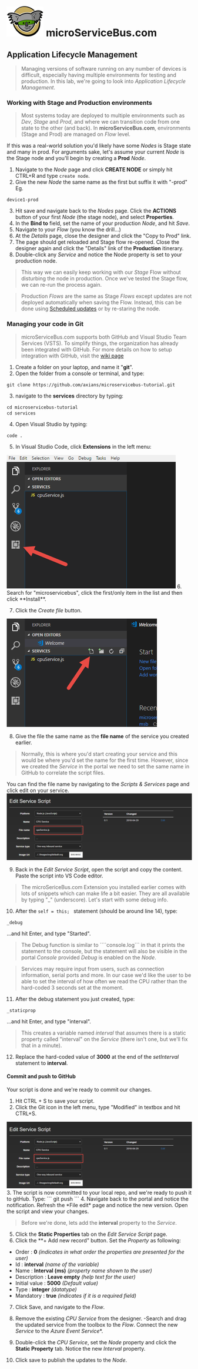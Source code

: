 # <img src="./img/msb-logo.png" alt="Node.js" /> microServiceBus.com 

## Application Lifecycle Management
>Managing versions of software running on any number of devices is difficult, especially having multiple environments for testing and production. In this lab, we're going to look into *Application Lifecycle Management*.


### Working with Stage and Production environments
>Most systems today are deployed to multiple environments such as *Dev*, *Stage* and *Prod*, and where we can transition code from one state to the other (and back). In **microServiceBus.com**, environments (Stage and Prod) are managed on *Flow* level. 

If this was a real-world solution you'd likely have some *Nodes* is Stage state and many in prod. For arguments sake, let's assume your current *Node* is the Stage node and you'll begin by creating a **Prod** *Node*.

1. Navigate to the *Node* page and click **CREATE NODE** or simply hit CTRL+R and type ```create node```.
2. Give the new *Node* the same name as the first but suffix it with "-prod" Eg.
```
device1-prod
```
3. Hit save and navigate back to the *Nodes* page. Click the **ACTIONS** button of your first *Node* (the stage node), and select **Properties**.
4. In the **Bind to** field, set the name of your production *Node*, and hit *Save*.
5. Navigate to your *Flow* (you know the drill...)
6. At the *Details* page, close the designer and click the "Copy to Prod" link.
7. The page should get reloaded and Stage flow re-opened. Close the designer again and click the "Details" link of the **Production** itinerary.
8. Double-click any *Service* and notice the Node property is set to your production node.
>This way we can easily keep working with our *Stage* Flow without disturbing the node in production. Once we've tested the Stage flow, we can re-run the process again.

>Production *Flows* are the same as Stage *Flows* except updates are not deployed automatically  when saving the Flow. Instead, this can be done using [Scheduled updates](https://microservicebus.com/ScheduleMaintenance) or by re-staring the node.

### Managing your code in Git
>microServiceBus.com supports both GitHub and Visual Studio Team Services (VSTS). To simplify things, the organization has already been integrated with GitHub. For more details on how to setup integration with GitHub, visit the [wiki page](https://microservicebus.com/Wiki/View/1046)

1. Create a folder on your laptop, and name it "**git**".
2. Open the folder from a console or terminal, and type:
```
git clone https://github.com/axians/microservicebus-tutorial.git
```
3. navigate to the **services** directory by typing:
```
cd microservicebus-tutorial
cd services
```
4. Open Visual Studio by typing:
```
code .
```
5. In Visual Studio Code, click **Extensions** in the left menu:
<img src="./img/alm1.png" alt="vscode" />
6. Search for "microservicebus", click the first/only item in the list and then click **Install**.

7. Click the *Create file* button.
<img src="./img/alm2.png" alt="vscode" />

8. Give the file the same name as the **file name** of the service you created earlier.
>Normally, this is where you'd start creating your service and this would be where you'd set the name for the first time. However, since we created the *Service* in the portal we need to set the same name in GitHub to correlate the script files.

You can find the file name by navigating to the *Scripts & Services* page and click edit on your service.
<img src="./img/alm3.png" alt="vscode" />

9. Back in the *Edit Service Script*, open the script and copy the content. Paste the script into VS Code editor.

>The microSericeBus.com Extension you installed earlier comes with lots of snippets which can make life a bit easier. They are all available by typing "_" (underscore). Let's start with some debug info.

10. After the ```self = this; ``` statement (should be around line 14), type:
```
_debug
```
...and hit Enter, and type "Started".
>The Debug function is similar to ````console.log``` in that it prints the statement to the console, but the statement will also be visible in the portal *Console* provided *Debug* is enabled on the *Node*.

>Services may require input from users, such as connection information, serial ports and more. In our case we'd like the user to be able to set the interval of how often we read the CPU rather than the hard-coded 3 seconds set at the moment.

11. After the debug statement you just created, type:
```
_staticprop
```
...and hit Enter, and type "interval".

>This creates a variable named *interval* that assumes there is a static property called "interval" on the *Service* (there isn't one, but we'll fix that in a minute).

12. Replace the hard-coded value of **3000** at the end of the *setInterval* statement to **interval**.

#### Commit and push to GitHub
Your script is done and we're ready to commit our changes.  

1. Hit CTRL + S to save your script.
2. Click the Git icon in the left menu, type "Modified" in textbox and hit CTRL+S.
<img src="./img/alm3.png" alt="vscode" />
3. The script is now committed to your local repo, and we're ready to push it to gitHub. Type:
```
git push
```
4. Navigate back to the portal and notice the notification. Refresh the *File edit* page and notice the new version. Open the script and view your changes.

>Before we're done, lets add the **interval** property to the *Service*. 

5. Click the **Static Properties** tab on the *Edit Service Script* page.
6. Click the **+ Add new record" button. Set the *Property* as following:
* Order : **0** *(indicates in what order the properties are presented for the user)*
* Id : **interval** *(name of the variable)*
* Name : **Interval (ms)** *(property name shown to the user)*
* Description : **Leave empty** *(help text for the user)*
* Initial value : **5000** *(Default value)*
* Type : **integer** *(datatype)*
* Mandatory : **true** *(indicates if it is a required field)*

7. Click Save, and navigate to the *Flow*.

8. Remove the existing *CPU Service* from the designer. -Search and drag the updated service from the toolbox to the *Flow*. Connect the new *Service* to the *Azure Event Service**.
9. Double-click the *CPU Service*, set the *Node* property and click the **Static Property** tab. Notice the new *Interval* property.
10. Click save to publish the updates to the *Node*.   

